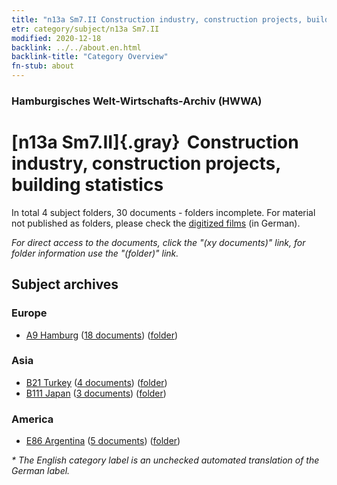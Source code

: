 ```yaml
---
title: "n13a Sm7.II Construction industry, construction projects, building statistics"
etr: category/subject/n13a Sm7.II
modified: 2020-12-18
backlink: ../../about.en.html
backlink-title: "Category Overview"
fn-stub: about
---
```


### Hamburgisches Welt-Wirtschafts-Archiv (HWWA)
# [n13a Sm7.II]{.gray}&#8201; Construction industry, construction projects, building statistics&#160; 





In total 4 subject folders, 30 documents - folders incomplete.
For material not published as folders, please check the [digitized films](/film/h1_sh) (in German).

_For direct access to the documents, click the "(xy documents)" link, for folder information use the "(folder)" link._

## Subject archives



### Europe

- [A9 Hamburg](../../../geo/about.en.html#A9) (<a href="https://dfg-viewer.de/show/?tx_dlf[id]=https://pm20.zbw.eu/mets/sh/1409xx/140905/1451xx/145129/public.mets.en.xml" target="_blank">18 documents</a>) ([folder](http://purl.org/pressemappe20/folder/sh/140905,145129))

### Asia

- [B21 Turkey](../../../geo/about.en.html#B21) (<a href="https://dfg-viewer.de/show/?tx_dlf[id]=https://pm20.zbw.eu/mets/sh/1411xx/141111/1451xx/145129/public.mets.en.xml" target="_blank">4 documents</a>) ([folder](http://purl.org/pressemappe20/folder/sh/141111,145129))
- [B111 Japan](../../../geo/about.en.html#B111) (<a href="https://dfg-viewer.de/show/?tx_dlf[id]=https://pm20.zbw.eu/mets/sh/1412xx/141272/1451xx/145129/public.mets.en.xml" target="_blank">3 documents</a>) ([folder](http://purl.org/pressemappe20/folder/sh/141272,145129))

### America

- [E86 Argentina](../../../geo/about.en.html#E86) (<a href="https://dfg-viewer.de/show/?tx_dlf[id]=https://pm20.zbw.eu/mets/sh/1416xx/141692/1451xx/145129/public.mets.en.xml" target="_blank">5 documents</a>) ([folder](http://purl.org/pressemappe20/folder/sh/141692,145129))


_* The English category label is an unchecked automated translation of the German label._

